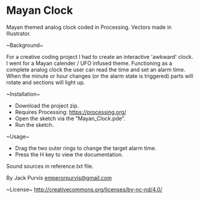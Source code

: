 # Mayan Clock
Mayan themed analog clock coded in Processing. Vectors made in Illustrator.

~Background~

For a creative coding project I had to create an interactive 'awkward' clock. I went for a Mayan calender / UFO infused theme. Functioning as a complete analog clock the user can read the time and set an alarm time. When the minute or hour changes (or the alarm state is triggered) parts will rotate and sections will light up.

~Installation~
- Download the project zip.
- Requires Processing: https://processing.org/
- Open the sketch via the "Mayan_Clock.pde".
- Run the sketch.

~Usage~
- Drag the two outer rings to change the target alarm time.
- Press the H key to view the documentation.

Sound sources in reference.txt file.

By Jack Purvis
emperorpurvis@gmail.com

~License~
http://creativecommons.org/licenses/by-nc-nd/4.0/
